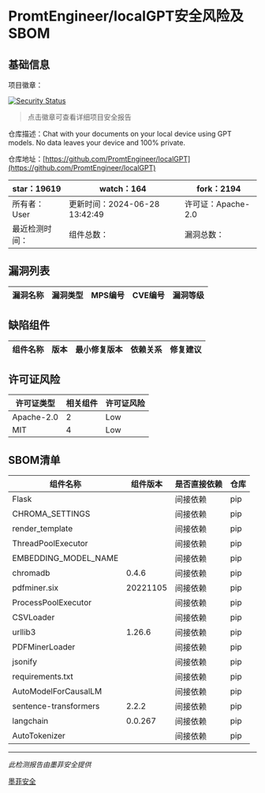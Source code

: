 # PromtEngineer/localGPT安全风险及SBOM

## 基础信息

项目徽章：

[![Security Status](https://www.murphysec.com/platform3/v31/badge/1811472248452005888.svg)](https://www.murphysec.com/console/report/1691515500437065728/1811472248452005888)

> 点击徽章可查看详细项目安全报告

仓库描述：Chat with your documents on your local device using GPT models. No data leaves your device and 100% private. 

仓库地址：[https://github.com/PromtEngineer/localGPT](https://github.com/PromtEngineer/localGPT)

| star：19619 | watch：164 | fork：2194 |
| ----------- | -------------- | ------------ |
| 所有者：User | 更新时间：2024-06-28 13:42:49 | 许可证：Apache-2.0 |
| 最近检测时间： | 组件总数： | 漏洞总数： |




## 漏洞列表

| 漏洞名称 | 漏洞类型 | MPS编号 | CVE编号 | 漏洞等级 |
| ------- | ------ | ------- | ------ | ----- |





## 缺陷组件

| 组件名称 | 版本 | 最小修复版本 | 依赖关系 | 修复建议 |
| -------- | ---- | ------------ | -------- | -------- |





## 许可证风险

| 许可证类型 | 相关组件 | 许可证风险 |
| ---------- | -------- | ---------- |
|Apache-2.0|2|Low|
|MIT|4|Low|




## SBOM清单

| 组件名称 | 组件版本 | 是否直接依赖 | 仓库 |
| -------- | -------- | ------------ | ---- |
|Flask||间接依赖|pip|
|CHROMA_SETTINGS||间接依赖|pip|
|render_template||间接依赖|pip|
|ThreadPoolExecutor||间接依赖|pip|
|EMBEDDING_MODEL_NAME||间接依赖|pip|
|chromadb|0.4.6|间接依赖|pip|
|pdfminer.six|20221105|间接依赖|pip|
|ProcessPoolExecutor||间接依赖|pip|
|CSVLoader||间接依赖|pip|
|urllib3|1.26.6|间接依赖|pip|
|PDFMinerLoader||间接依赖|pip|
|jsonify||间接依赖|pip|
|requirements.txt||间接依赖|pip|
|AutoModelForCausalLM||间接依赖|pip|
|sentence-transformers|2.2.2|间接依赖|pip|
|langchain|0.0.267|间接依赖|pip|
|AutoTokenizer||间接依赖|pip|


------

*此检测报告由墨菲安全提供*

[墨菲安全](www.murphysec.com)